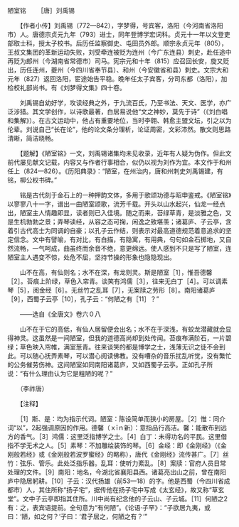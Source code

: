 陋室铭
　　［唐］刘禹锡

　　【作者小传】刘禹锡（772—842），字梦得，号宾客，洛阳（今河南省洛阳市）人。唐德宗贞元九年（793）进士，同年登博学宏词科。贞元十一年以文登吏部取士科，授太子校书。后历任监察御史、屯田员外郎。顺宗永贞元年（805），王叔文集团的革新运动失败，刘受牵连被贬为连州（今广东连县）刺史，赴任途中再贬为郎州（今湖南省常德市）司马。宪宗元和十年（815）应召回长安，旋又贬出，历任连州，夔州（今四川省奉节县）、和州（今安徽省和县）刺史。文宗大和元年（827）返回洛阳，宦途始告平稳。晚年任太子宾客，分司东都（洛阳），加检校礼部尚书。有《刘梦得文集》四十卷。 

　　刘禹锡自幼好学，攻读经典之外，于九流百氏，乃至书法、天文、医学，亦广泛涉猎。其文学创作，以诗歌最著，白居易说他“文之神妙，莫先于诗”（《刘白唱和集解》）。在古文运动中，他占有重要地位，当时李翱、韩愈主盟文坛，引之以为伦辈。刘说自己“长在论”，他的论文条分理析，论证周密，文彩沛然。散文则思路清晰，简洁晓畅。　　

　　【题解】《陋室铭》一文，刘禹锡诸集均未见收录，近年有人疑为伪作。但此文前代屡见献文记载，内容又与作者行事相合，似仍以视为刘作为宜。本文作于和州任上（824—826）。《历阳典录》：“陋室，在州治内，唐和州刺史刘禹锡建，有铭，柳公权书碑。”

　　铭是古代刻于金石上的一种押韵文体，多用于歌颂功德与昭申鉴戒。《陋室铭》以寥寥八十一字，谱出一曲陋室颂歌，流芳千载。开头以山水起兴，仙龙一经点出，陋室主人情趣即显，读者则已入佳境。随之而来，苔绿草青，是淡雅之色，又是生机勃勃之景；弄琴读经，从容之态可掬，闲逸之致堪羡；诸葛庐、子云亭，含着引古代高士为同调的自豪；以孔子云作结，则表示对最高道德规范着意追求的坚定信念。文中有譬喻，有对比，有白描，有隐寓，有用典，句句如金石掷地，又自然流畅，一气呵成，曲虽终而余音不绝，意更绵远。使人感到不只是写了陋室，连陋室主人遇变不惊，处危不屈，坚持节操的形象也隐隐现出。　　

　　山不在高，有仙则名；水不在深，有龙则灵。斯是陋室［1］，惟吾德馨［2］。苔痕上阶绿，草色入帘青。谈笑有鸿儒［3］，往来无白丁［4］。可以调素琴［5］，阅金经［6］。无丝竹之乱耳［7］，无案牍之劳形［8］。南阳诸葛庐［9］，西蜀子云亭［10］，孔子云：“何陋之有［11］？”

　　——选自《全唐文》卷六０八　　

　　山不在于它的高低，有仙人居留便会出名；水不在于深浅，有蛟龙潜藏就会显得神灵。这虽然是一间陋室，但我的道德高尚却到处传闻。苔痕布满阶石，一片碧绿；草色映入帘帷，满室葱青。往来谈笑的都是博学之士，浅薄无识之徒不会到此。可以随心抚弄素琴，可以潜心阅读佛教。没有嘈杂的音乐扰乱听觉，没有繁忙的公务催劳伤神。这间陋室如同南阳诸葛庐，又如西蜀子云亭。正如孔子所说：“有什么理由认为它是粗陋的呢？”

　　（李祚唐）　　 

　　【注释】

　　［1］斯、是：均为指示代词。陋室：陈设简单而狭小的房屋。［2］惟：同介词“以”，2起强调原因的作用。德馨（ｘīｎ新）：意指品行高洁。馨：能散布到远方的香气。［3］鸿儒：这里泛指博学之士。［4］白丁：未得功名的平民。这里借指不学无术之人。［5］素琴：不加雕绘装饰的琴。［6］金经：即《金刚经》（《金刚般若经》或《金刚般若波罗蜜经》的略称），唐代《金刚经》流传甚广。［7］丝竹：弦乐、管乐。此处泛指乐器。乱耳：使听力紊乱。［8］案牍：官府人员日常处理的文件。［9］南阳：地名，今湖北省襄阳县西。诸葛亮出山之前，曾在南阳庐中隐居躬耕。［10］子云：汉代扬雄（前53—18）的字。他是西蜀（今四川省成都市）人，其住所称“扬子宅”，据传他在扬子宅中写成《太玄经》，故又称“草玄堂”。文中子云亭即指其住所。川中尚有纪念他的子云山、子云城。［11］何陋之2有：之，表宾语提前。全句意为“有何陋”。《论语·子罕》：“子欲居九夷，或曰：‘陋，如之何？’子曰：‘君子居之，何陋之有？’” 


